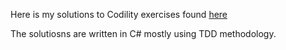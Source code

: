 Here is my solutions to Codility exercises found [here](https://app.codility.com/programmers/)   

The solutiosns are written in C# mostly using TDD methodology. 